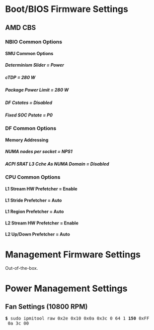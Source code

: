 # Boot/BIOS Firmware Settings

## AMD CBS

### NBIO Common Options
#### SMU Common Options
##### Determinism Slider = Power
##### cTDP = 280 W
##### Package Power Limit = 280 W
##### DF Cstates = Disabled
##### Fixed SOC Pstate = P0

### DF Common Options
#### Memory Addressing
##### NUMA nodes per socket = NPS1
##### ACPI SRAT L3 Cche As NUMA Domain = Disabled

### CPU Common Options
#### L1 Stream HW Prefetcher = Enable
#### L1 Stride Prefetcher = Auto
#### L1 Region Prefetcher = Auto
#### L2 Stream HW Prefetcher = Enable
#### L2 Up/Down Prefetcher = Auto

# Management Firmware Settings

Out-of-the-box.

# Power Management Settings

## Fan Settings (10800 RPM)

<pre>
<b>&dollar;</b> sudo ipmitool raw 0x2e 0x10 0x0a 0x3c 0 64 1 <b>150</b> 0xFF
 0a 3c 00
</pre>
